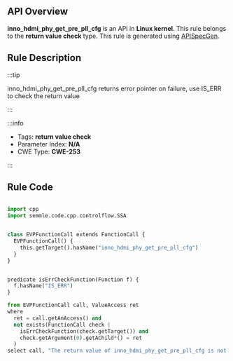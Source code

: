 ---
---


## API Overview
**inno_hdmi_phy_get_pre_pll_cfg** is an API in **Linux kernel**. This rule belongs to the **return value check** type. This rule is generated using [APISpecGen](../../tools/APISpecGen).
## Rule Description

:::tip

inno_hdmi_phy_get_pre_pll_cfg returns error pointer on failure, use IS_ERR to check the return value

:::

:::info

- Tags: **return value check**
- Parameter Index: **N/A**
- CWE Type: **CWE-253**

:::

## Rule Code
```python

import cpp
import semmle.code.cpp.controlflow.SSA


class EVPFunctionCall extends FunctionCall {
  EVPFunctionCall() {
    this.getTarget().hasName("inno_hdmi_phy_get_pre_pll_cfg")
  }
}


predicate isErrCheckFunction(Function f) {
  f.hasName("IS_ERR") 
}

from EVPFunctionCall call, ValueAccess ret
where
  ret = call.getAnAccess() and
  not exists(FunctionCall check |
    isErrCheckFunction(check.getTarget()) and
    check.getArgument(0).getAChild*() = ret
  )
select call, "The return value of inno_hdmi_phy_get_pre_pll_cfg is not checked with IS_ERR."
    
```
